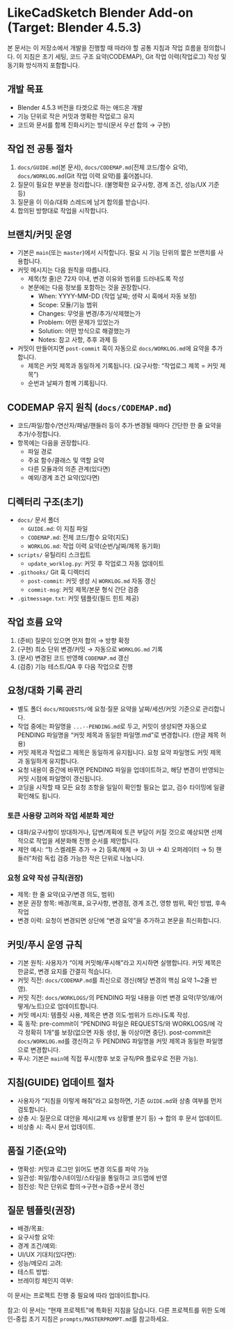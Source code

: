 # LikeCadSketch Blender Add-on (Target: Blender 4.5.3)

본 문서는 이 저장소에서 개발을 진행할 때 따라야 할 공통 지침과 작업 흐름을 정의합니다. 이 지침은 초기 세팅, 코드 구조 요약(CODEMAP), Git 작업 이력(작업로그) 작성 및 동기화 방식까지 포함합니다.

## 개발 목표
- Blender 4.5.3 버전을 타겟으로 하는 애드온 개발
- 기능 단위로 작은 커밋과 명확한 작업로그 유지
- 코드와 문서를 함께 진화시키는 방식(문서 우선 합의 → 구현)

## 작업 전 공통 절차
1) `docs/GUIDE.md`(본 문서), `docs/CODEMAP.md`(전체 코드/함수 요약), `docs/WORKLOG.md`(Git 작업 이력 요약)를 훑어봅니다.
2) 질문이 필요한 부분을 정리합니다. (불명확한 요구사항, 경계 조건, 성능/UX 기준 등)
3) 질문을 이 이슈/대화 스레드에 남겨 합의를 받습니다.
4) 합의된 방향대로 작업을 시작합니다.

## 브랜치/커밋 운영
- 기본은 `main`(또는 `master`)에서 시작합니다. 필요 시 기능 단위의 짧은 브랜치를 사용합니다.
- 커밋 메시지는 다음 원칙을 따릅니다.
  - 제목(첫 줄)은 72자 이내, 변경 이유와 범위를 드러내도록 작성
  - 본문에는 다음 정보를 포함하는 것을 권장합니다.
    - When: YYYY-MM-DD (작업 날짜; 생략 시 훅에서 자동 보정)
    - Scope: 모듈/기능 범위
    - Changes: 무엇을 변경/추가/삭제했는가
    - Problem: 어떤 문제가 있었는가
    - Solution: 어떤 방식으로 해결했는가
    - Notes: 참고 사항, 추후 과제 등
- 커밋이 만들어지면 `post-commit` 훅이 자동으로 `docs/WORKLOG.md`에 요약을 추가합니다.
  - 제목은 커밋 제목과 동일하게 기록됩니다. (요구사항: “작업로그 제목 = 커밋 제목”)
  - 순번과 날짜가 함께 기록됩니다.

## CODEMAP 유지 원칙 (`docs/CODEMAP.md`)
- 코드/파일/함수/연산자/패널/핸들러 등이 추가·변경될 때마다 간단한 한 줄 요약을 추가/수정합니다.
- 항목에는 다음을 권장합니다.
  - 파일 경로
  - 주요 함수/클래스 및 역할 요약
  - 다른 모듈과의 의존 관계(있다면)
  - 예외/경계 조건 요약(있다면)

## 디렉터리 구조(초기)
- `docs/` 문서 폴더
  - `GUIDE.md`: 이 지침 파일
  - `CODEMAP.md`: 전체 코드/함수 요약(지도)
  - `WORKLOG.md`: 작업 이력 요약(순번/날짜/제목 동기화)
- `scripts/` 유틸리티 스크립트
  - `update_worklog.py`: 커밋 후 작업로그 자동 업데이트
- `.githooks/` Git 훅 디렉터리
  - `post-commit`: 커밋 생성 시 `WORKLOG.md` 자동 갱신
  - `commit-msg`: 커밋 제목/본문 형식 간단 검증
- `.gitmessage.txt`: 커밋 템플릿(필드 힌트 제공)

## 작업 흐름 요약
1) (준비) 질문이 있으면 먼저 합의 → 방향 확정
2) (구현) 최소 단위 변경/커밋 → 자동으로 `WORKLOG.md` 기록
3) (문서) 변경된 코드 반영해 `CODEMAP.md` 갱신
4) (검증) 기능 테스트/QA 후 다음 작업으로 진행

## 요청/대화 기록 관리
- 별도 폴더 `docs/REQUESTS/`에 요청·질문 요약을 날짜/세션/커밋 기준으로 관리합니다.
- 작업 중에는 파일명을 `...--PENDING.md`로 두고, 커밋이 생성되면 자동으로 PENDING 파일명을 “커밋 제목과 동일한 파일명.md”로 변경합니다. (한글 제목 허용)
- 커밋 제목과 작업로그 제목은 동일하게 유지됩니다. 요청 요약 파일명도 커밋 제목과 동일하게 유지합니다.
- 요청 내용이 중간에 바뀌면 PENDING 파일을 업데이트하고, 해당 변경이 반영되는 커밋 시점에 파일명이 갱신됩니다.
- 코딩을 시작할 때 모든 요청 조항을 일일이 확인할 필요는 없고, 검수 타이밍에 일괄 확인해도 됩니다.

### 토큰 사용량 고려와 작업 세분화 제안
- 대화/요구사항이 방대하거나, 답변/계획에 토큰 부담이 커질 것으로 예상되면 선제적으로 작업을 세분화해 진행 순서를 제안합니다.
- 제안 예시: “1) 스켈레톤 추가 → 2) 등록/해제 → 3) UI → 4) 오퍼레이터 → 5) 핸들러”처럼 독립 검증 가능한 작은 단위로 나눕니다.

### 요청 요약 작성 규칙(권장)
- 제목: 한 줄 요약(요구/변경 의도, 범위)
- 본문 권장 항목: 배경/목표, 요구사항, 변경점, 경계 조건, 영향 범위, 확인 방법, 후속 작업
- 변경 이력: 요청이 변경되면 상단에 “변경 요약”을 추가하고 본문을 최신화합니다.

## 커밋/푸시 운영 규칙
- 기본 원칙: 사용자가 “이제 커밋해/푸시해”라고 지시하면 실행합니다. 커밋 제목은 한글로, 변경 요지를 간결히 적습니다.
- 커밋 직전: `docs/CODEMAP.md`를 최신으로 갱신(해당 변경의 핵심 요약 1~2줄 반영).
- 커밋 직전: `docs/WORKLOGS/`의 PENDING 파일 내용을 이번 변경 요약(무엇/왜/어떻게/노트)으로 업데이트합니다.
- 커밋 메시지: 템플릿 사용, 제목은 변경 의도·범위가 드러나도록 작성.
- 훅 동작: pre-commit이 “PENDING 파일은 REQUESTS/와 WORKLOGS/에 각각 정확히 1개”를 보장(없으면 자동 생성, 둘 이상이면 중단). post-commit은 `docs/WORKLOG.md`를 갱신하고 두 PENDING 파일명을 커밋 제목과 동일한 파일명으로 변경합니다.
- 푸시: 기본은 `main`에 직접 푸시(향후 보호 규칙/PR 플로우로 전환 가능).

## 지침(GUIDE) 업데이트 절차
- 사용자가 “지침을 이렇게 해줘”라고 요청하면, 기존 `GUIDE.md`와 상충 여부를 먼저 검토합니다.
- 상충 시: 질문으로 대안을 제시(교체 vs 상황별 분기 등) → 합의 후 문서 업데이트.
- 비상충 시: 즉시 문서 업데이트.

## 품질 기준(요약)
- 명확성: 커밋과 로그만 읽어도 변경 의도를 파악 가능
- 일관성: 파일/함수/네이밍/스타일을 통일하고 코드맵에 반영
- 점진성: 작은 단위로 합의→구현→검증→문서 갱신

## 질문 템플릿(권장)
- 배경/목표:
- 요구사항 요약:
- 경계 조건/예외:
- UI/UX 기대치(있다면):
- 성능/메모리 고려:
- 테스트 방법:
- 브레이킹 체인지 여부:

이 문서는 프로젝트 진행 중 필요에 따라 업데이트합니다.

참고: 이 문서는 “현재 프로젝트”에 특화된 지침을 담습니다. 다른 프로젝트를 위한 도메인-중립 초기 지침은 `prompts/MASTERPROMPT.md`를 참고하세요.
